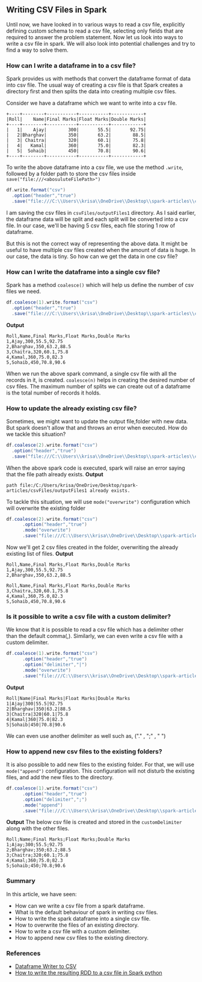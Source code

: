 ## Writing CSV Files in Spark


Until now, we have looked in to various ways to read a csv file, explicitly defining custom schema to read a csv file, selecting only fields that are required to answer the problem statement.
Now let us look into ways to write a csv file in spark. We will also look into potential challenges and try to find a way to solve them.

### How can I write a dataframe in to a csv file?
Spark provides us with methods that convert the dataframe format of data into csv file. 
The usual way of creating a csv file is that Spark creates a directory first and then splits the data into creating multiple csv files.

Consider we have a dataframe which we want to write into a csv file.
```text
+----+--------+-----------+-----------+------------+
|Roll|    Name|Final Marks|Float Marks|Double Marks|
+----+--------+-----------+-----------+------------+
|   1|    Ajay|        300|       55.5|       92.75|
|   2|Bharghav|        350|       63.2|        88.5|
|   3| Chaitra|        320|       60.1|        75.8|
|   4|   Kamal|        360|       75.0|        82.3|
|   5|  Sohaib|        450|       70.8|        90.6|
+----+--------+-----------+-----------+------------+
```
To write the above dataframe into a csv file, we use the method `.write`, followed by a folder path to store the csv files inside `save("file:///<abosuluteFilePath>")`
```scala
df.write.format("csv")
  .option("header","true")
  .save("file:///C:\\Users\\krisa\\OneDrive\\Desktop\\spark-articles\\csvFiles\\outputFiles1")
```
I am saving the csv files in `csvFiles/outputFiles1` directory. As I said earlier, the dataframe data will be split and each split will be converted into a csv file. In our case, we'll be having 5 csv files, each file storing 1 row of dataframe.

But this is not the correct way of representing the above data. It might be useful to have multiple csv files created when the amount of data is huge. 
In our case, the data is tiny. So how can we get the data in one csv file?

### How can I write the dataframe into a single csv file?
Spark has a method `coalesce()` which will help us define the number of csv files we need.
```scala
df.coalesce(1).write.format("csv")
  .option("header","true")
  .save("file:///C:\\Users\\krisa\\OneDrive\\Desktop\\spark-articles\\csvFiles\\singleFile")
```
**Output**
```csv
Roll,Name,Final Marks,Float Marks,Double Marks
1,Ajay,300,55.5,92.75
2,Bharghav,350,63.2,88.5
3,Chaitra,320,60.1,75.8
4,Kamal,360,75.0,82.3
5,Sohaib,450,70.8,90.6
```
When we run the above spark command, a single csv file with all the records in it, is created.
`coalesce(n)` helps in creating the desired number of csv files. The maximum number of splits we can create out of a dataframe is the total number of records it holds.

### How to update the already existing csv file?
Sometimes, we might want to update the output file,folder with new data. But spark doesn't allow that and throws an error when executed. How do we tackle this situation?
```scala
df.coalesce(2).write.format("csv")
  .option("header","true")
  .save("file:///C:\\Users\\krisa\\OneDrive\\Desktop\\spark-articles\\csvFiles\\outputFiles1")
```
When the above spark code is executed, spark will raise an error saying that the file path already exists.
**Output**
```text
path file:/C:/Users/krisa/OneDrive/Desktop/spark-articles/csvFiles/outputFiles1 already exists.
```
To tackle this situation, we will use `mode("overwrite")` configuration which will overwrite the existing folder
```scala
df.coalesce(2).write.format("csv")
      .option("header","true")
      .mode("overwrite")
      .save("file:///C:\\Users\\krisa\\OneDrive\\Desktop\\spark-articles\\csvFiles\\outputFiles1")
```
Now we'll get 2 csv files created in the folder, overwriting the already existing list of files.
**Output**
```csv
Roll,Name,Final Marks,Float Marks,Double Marks
1,Ajay,300,55.5,92.75
2,Bharghav,350,63.2,88.5
```
```csv
Roll,Name,Final Marks,Float Marks,Double Marks
3,Chaitra,320,60.1,75.8
4,Kamal,360,75.0,82.3
5,Sohaib,450,70.8,90.6
```

### Is it possible to write a csv file with a custom delimiter?
We know that it is possible to read a csv file which has a delimiter other than the default comma(,). Similarly, we can even write a csv file with a custom delimiter.
```scala
df.coalesce(1).write.format("csv")
      .option("header","true")
      .option("delimiter","|")
      .mode("overwrite")
      .save("file:///C:\\Users\\krisa\\OneDrive\\Desktop\\spark-articles\\csvFiles\\customDelimiter")
```
**Output**
```csv
Roll|Name|Final Marks|Float Marks|Double Marks
1|Ajay|300|55.5|92.75
2|Bharghav|350|63.2|88.5
3|Chaitra|320|60.1|75.8
4|Kamal|360|75.0|82.3
5|Sohaib|450|70.8|90.6
```
We can even use another delimiter as well such as, ("." , ";" , " ")

### How to append new csv files to the existing folders?
It is also possible to add new files to the existing folder. For that, we will use `mode("append")` configuration. This configuration will not disturb the existing files, and add the new files to the directory.
```scala
df.coalesce(1).write.format("csv")
      .option("header","true")
      .option("delimiter",";")
      .mode("append")
      .save("file:///C:\\Users\\krisa\\OneDrive\\Desktop\\spark-articles\\csvFiles\\customDelimiter")
```
**Output**
The below csv file is created and stored in the `customDelimiter` along with the other files.
```csv
Roll;Name;Final Marks;Float Marks;Double Marks
1;Ajay;300;55.5;92.75
2;Bharghav;350;63.2;88.5
3;Chaitra;320;60.1;75.8
4;Kamal;360;75.0;82.3
5;Sohaib;450;70.8;90.6
```

### Summary
In this article, we have seen:
- How can we write a csv file from a spark dataframe.
- What is the default behaviour of spark in writing csv files.
- How to write the spark dataframe into a single csv file.
- How to overwrite the files of an existing directory.
- How to write a csv file with a custom delimiter.
- How to append new csv files to the existing directory.

### References
- [Dataframe Writer to CSV](https://spark.apache.org/docs/latest/api/python/reference/pyspark.sql/api/pyspark.sql.DataFrameWriter.csv.html)
- [How to write the resulting RDD to a csv file in Spark python](https://stackoverflow.com/questions/31898964/how-to-write-the-resulting-rdd-to-a-csv-file-in-spark-python)
